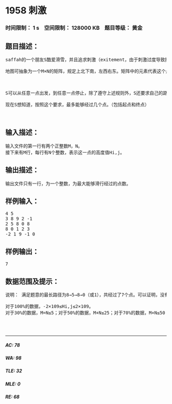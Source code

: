 # 1958 刺激   
### 时间限制： 1 s&nbsp;&nbsp;&nbsp;&nbsp;空间限制： 128000 KB&nbsp;&nbsp;&nbsp;&nbsp;题目等级： 黄金  
## 题目描述：  

<pre>
saffah的一个朋友S酷爱滑雪，并且追求刺激（exitement，由于刺激过度导致拼写都缺了个字母），喜欢忽高忽低的感觉。现在S拿到了一张地图，试图制定一个最长路径。然而有的地图过于庞大，不易直接看出，所以S请来了saffah，saffah又请来了你向其帮忙。
 
地图可抽象为一个M×N的矩阵，规定上北下南，左西右东。矩阵中的元素代表这个点的高度。由于S有特殊情况，出于对S的安全考虑，S只能向东滑，向南滑，或者就地停下。我们假定摩擦力可以忽略，那么S的机械能守恒，即S不可能到达比出发点高的地方。
 
 
 
S可以从任意一点出发，到任意一点停止，除了遵守上述规则外，S还要求自己的路线必须是“一上一下一上一下”（这样才刺激对吧），即如果这一时刻比上一时刻的高度高，那么下一时刻只能滑到比这一时刻低的地方，或者停止；反之亦然。保证不会有相邻的两个高度相同的地方。
 
现在S想知道，按照这个要求，最多能够经过几个点。（包括起点和终点）
  

</pre>
  
  
## 输入描述：  

<pre>
输入文件的第一行有两个正整数M，N。
接下来有M行，每行有N个整数，表示这一点的高度值Hi,j。
</pre>
  
  
## 输出描述：  

<pre>
输出文件只有一行，为一个整数，为最大能够滑行经过的点数。
</pre>
  
  
## 样例输入：  

<pre>
4 5
3 8 9 2 -1
2 5 8 0 8
8 0 1 2 3
-2 1 9 -1 0
</pre>
  
  
## 样例输出：  

<pre>
7
</pre>
  
  
## 数据范围及提示：  

<pre>
说明： 满足题意的最长路径为8→5→8→0（或1），共经过了7个点。可以证明，没有更长的路径存在。

对于100%的数据，-2×109≤Hi,j≤2×109。
对于30%的数据，M=N≤5；对于50%的数据，M+N≤25；对于70%的数据，M+N≤50；对于100%的数据，M+N≤100。

  

</pre>
  
  
***  

##### AC: 78  
##### WA: 98  
##### TLE: 32  
##### MLE: 0  
##### RE: 68  
